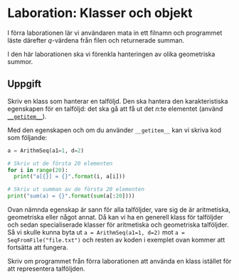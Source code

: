 # Laboration: Klasser och objekt

I förra laborationen lär vi användaren mata in ett filnamn och programmet läste 
därefter $q$-värdena från filen och returnerade summan.

I den här laborationen ska vi förenkla hanteringen av olika geometriska summor.


## Uppgift

Skriv en klass som hanterar en talföljd. Den ska hantera den karakteristiska 
egenskapen för en talföljd: det ska gå att få ut det $n$:te elementet (använd 
[`__getitem__`][getitem]).

[getitem]: https://docs.python.org/3/reference/datamodel.html#object.__getitem__

Med den egenskapen och om du använder `__getitem__` kan vi skriva kod som 
följande:

```python
a = ArithmSeq(a1=1, d=2)

# Skriv ut de första 20 elementen
for i in range(20):
  print("a[{}] = {}".format(i, a[i]))

# Skriv ut summan av de första 20 elementen
print("sum(a) = {}".format(sum(a[:20])))
```

Ovan nämnda egenskap är sann för alla talföljder, vare sig de är aritmetiska, 
geometriska eller något annat. Då kan vi ha en generell klass för talföljder 
och sedan specialiserade klasser för aritmetiska och geometriska talföljder. Så 
vi skulle kunna byta ut `a = ArithmSeq(a1=1, d=2)` mot `a = 
SeqFromFile("file.txt")` och resten av koden i exemplet ovan kommer att 
fortsätta att fungera.

Skriv om programmet från förra laborationen att använda en klass istället för 
att representera talföljden.

